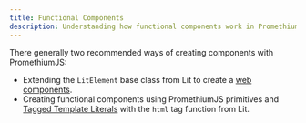 ```yaml
---
title: Functional Components
description: Understanding how functional components work in PromethiumJS.
---
```


There generally two recommended ways of creating components with PromethiumJS:

- Extending the `LitElement` base class from Lit to create a [web components](https://developer.mozilla.org/en-US/docs/Web/API/Web_components).
- Creating functional components using PromethiumJS primitives and [Tagged Template Literals](https://developer.mozilla.org/en-US/docs/Web/JavaScript/Reference/Template_literals#tagged_templates) with the `html` tag function from Lit.
